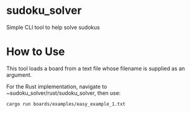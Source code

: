 # sudoku_solver
Simple CLI tool to help solve sudokus

# How to Use
This tool loads a board from a text file whose filename is supplied as an argument.

For the Rust implementation, navigate to ~sudoku_solver/rust/sudoku_solver, then use:
```bash
cargo run boards/examples/easy_example_1.txt

```
